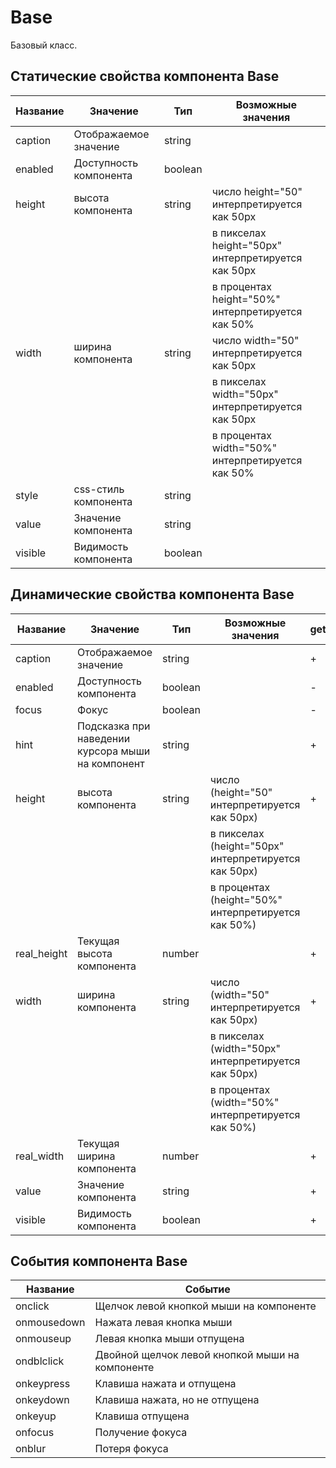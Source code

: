 # Base

Базовый класс.

## Статические свойства компонента Base

|Название|Значение|Тип|Возможные значения|
|---|---|---|---|
|caption|Отображаемое значение|string||
|enabled|Доступность компонента|boolean||
|height|высота компонента|string|число height="50" интерпретируется как 50px|
|   |   |   |в пикселах height="50px" интерпретируется как 50px|
|   |   |   |в процентах height="50%" интерпретируется как 50%|
|width|ширина компонента|string|число width="50" интерпретируется как 50px|
|   |   |   |в пикселах width="50px" интерпретируется как 50px|
|   |   |   |в процентах width="50%" интерпретируется как 50%|
|style|css-стиль компонента|string|   |
|value|Значение компонента|string|   |
|visible|Видимость компонента|boolean|   |

## Динамические свойства компонента Base

|Название|Значение|Тип|Возможные значения|get|set|
|---|---|---|---|---|---|
|caption|Отображаемое значение  |string |   |\+|\+|
|enabled|Доступность компонента |boolean|   |\-|\+|
|focus  |Фокус                  |boolean|   |\-|\+|
|hint|Подсказка при наведении курсора мыши на компонент|string|   |\+|\+|
|height|высота компонента|string|число (height="50" интерпретируется как 50px)|\+|\-|
|   |   |   |в пикселах (height="50px" интерпретируется как 50px)|   |   |
|   |   |   |в процентах (height="50%" интерпретируется как 50%)|   |   |
|real_height|Текущая высота компонента|number|   |\+|\-|
|width|ширина компонента|string|число (width="50" интерпретируется как 50px)|\+|\-|
|   |   |   |в пикселах (width="50px" интерпретируется как 50px)|   |   |
|   |   |   |в процентах (width="50%" интерпретируется как 50%)|   |   |
|real_width|Текущая ширина компонента|number|   |\+|\-|
|value|Значение компонента|string|   |\+|\+|
|visible|Видимость компонента|boolean|   |\+|\+|

## События компонента Base

|Название|Событие|
|---|---|
|onclick|Щелчок левой кнопкой мыши на компоненте|
|onmousedown|Нажата левая кнопка мыши|
|onmouseup|Левая кнопка мыши отпущена|
|ondblclick|Двойной щелчок левой кнопкой мыши на компоненте|
|onkeypress|Клавиша нажата и отпущена|
|onkeydown|Клавиша нажата, но не отпущена|
|onkeyup|Клавиша отпущена|
|onfocus|Получение фокуса|
|onblur|Потеря фокуса|
